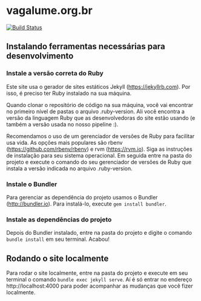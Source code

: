 # vagalume.org.br

[![Build Status](https://travis-ci.org/associacao-vagalume/vagalume.org.br.svg?branch=master)](https://travis-ci.org/associacao-vagalume/vagalume.org.br)

## Instalando ferramentas necessárias para desenvolvimento

### Instale a versão correta do Ruby

Este site usa o gerador de sites estáticos Jekyll (https://jekyllrb.com). Por isso, é preciso ter Ruby instalado na sua máquina.

Quando clonar o repositório de código na sua máquina, você vai encontrar no primeiro nível de pastas o arquivo .ruby-version. Ali você encontra a versão da linguagem Ruby que as desenvolvedoras do site estão usando (e também a versão usada no nosso pipeline :).

Recomendamos o uso de um gerenciador de versões de Ruby para facilitar usa vida. As opções mais populares são rbenv (https://github.com/rbenv/rbenv) e rvm (https://rvm.io). Siga as instruções de instalação para seu sistema operacional. Em seguida entre na pasta do projeto e execute o comando do seu gerenciador de versões de Ruby que instala a versão indicada no arquivo .ruby-version.

### Instale o Bundler

Para gerenciar as dependência do projeto usamos o Bundler (http://bundler.io). Para instalá-lo, execute `gem install bundler`.

### Instale as dependências do projeto

Depois do Bundler instalado, entre na pasta do projeto e digite o comando `bundle install` em seu terminal. Acabou!

## Rodando o site localmente

Para rodar o site localmente, entre na pasta do projeto e execute em seu terminal o comando `bundle exec jekyll serve`. Aí é só entrar no endereço http://localhost:4000 para poder acompanhar as mudanças que você fizer localmente.
